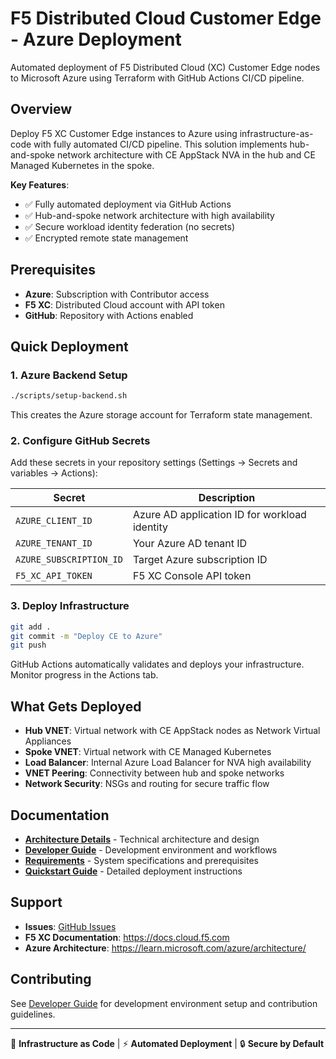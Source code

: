 # F5 Distributed Cloud Customer Edge - Azure Deployment

Automated deployment of F5 Distributed Cloud (XC) Customer Edge nodes to Microsoft Azure using Terraform with GitHub Actions CI/CD pipeline.

## Overview

Deploy F5 XC Customer Edge instances to Azure using infrastructure-as-code with fully automated CI/CD pipeline. This solution implements hub-and-spoke network architecture with CE AppStack NVA in the hub and CE Managed Kubernetes in the spoke.

**Key Features**:
- ✅ Fully automated deployment via GitHub Actions
- ✅ Hub-and-spoke network architecture with high availability
- ✅ Secure workload identity federation (no secrets)
- ✅ Encrypted remote state management

## Prerequisites

- **Azure**: Subscription with Contributor access
- **F5 XC**: Distributed Cloud account with API token
- **GitHub**: Repository with Actions enabled

## Quick Deployment

### 1. Azure Backend Setup

```bash
./scripts/setup-backend.sh
```

This creates the Azure storage account for Terraform state management.

### 2. Configure GitHub Secrets

Add these secrets in your repository settings (Settings → Secrets and variables → Actions):

| Secret | Description |
|--------|-------------|
| `AZURE_CLIENT_ID` | Azure AD application ID for workload identity |
| `AZURE_TENANT_ID` | Your Azure AD tenant ID |
| `AZURE_SUBSCRIPTION_ID` | Target Azure subscription ID |
| `F5_XC_API_TOKEN` | F5 XC Console API token |

### 3. Deploy Infrastructure

```bash
git add .
git commit -m "Deploy CE to Azure"
git push
```

GitHub Actions automatically validates and deploys your infrastructure. Monitor progress in the Actions tab.

## What Gets Deployed

- **Hub VNET**: Virtual network with CE AppStack nodes as Network Virtual Appliances
- **Spoke VNET**: Virtual network with CE Managed Kubernetes
- **Load Balancer**: Internal Azure Load Balancer for NVA high availability
- **VNET Peering**: Connectivity between hub and spoke networks
- **Network Security**: NSGs and routing for secure traffic flow

## Documentation

- **[Architecture Details](docs/architecture.md)** - Technical architecture and design
- **[Developer Guide](docs/development.md)** - Development environment and workflows
- **[Requirements](docs/requirements.md)** - System specifications and prerequisites
- **[Quickstart Guide](specs/001-ce-cicd-automation/quickstart.md)** - Detailed deployment instructions

## Support

- **Issues**: [GitHub Issues](https://github.com/robinmordasiewicz/f5-xc-ce-terraform/issues)
- **F5 XC Documentation**: https://docs.cloud.f5.com
- **Azure Architecture**: https://learn.microsoft.com/azure/architecture/

## Contributing

See [Developer Guide](docs/development.md) for development environment setup and contribution guidelines.

---

🤖 **Infrastructure as Code** | ⚡ **Automated Deployment** | 🔒 **Secure by Default**
